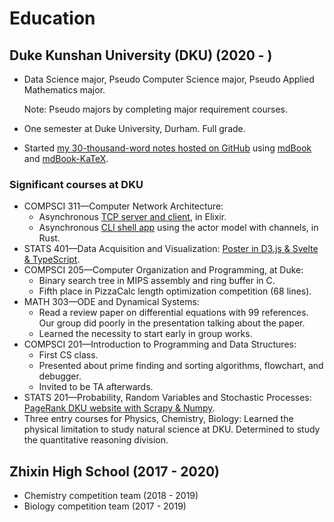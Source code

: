 # Education

## Duke Kunshan University (DKU) (2020 - )

- Data Science major, Pseudo Computer Science major,
    Pseudo Applied Mathematics major.

    Note: Pseudo majors by completing major requirement courses.
- One semester at Duke University, Durham. Full grade.
- Started [my 30-thousand-word notes hosted on GitHub][notes] using
    [mdBook][mdbook] and [mdBook-KaTeX][mdbook-katex].

### Significant courses at DKU

- COMPSCI 311—Computer Network Architecture:
    - Asynchronous [TCP server and client][CS311], in Elixir.
    - Asynchronous [CLI shell app][UDPRIP] using the actor model with channels,
        in Rust.
- STATS 401—Data Acquisition and Visualization:
    [Poster in D3.js & Svelte & TypeScript][STATS401_final_proj].
- COMPSCI 205—Computer Organization and Programming, at Duke:
    - Binary search tree in MIPS assembly and ring buffer in C.
    - Fifth place in PizzaCalc length optimization competition (68 lines).
- MATH 303—ODE and Dynamical Systems:
    - Read a review paper on differential equations with 99 references.
        Our group did poorly in the presentation talking about the paper.
    - Learned the necessity to start early in group works.
- COMPSCI 201—Introduction to Programming and Data Structures:
    - First CS class.
    - Presented about prime finding and sorting algorithms, flowchart,
        and debugger.
    - Invited to be TA afterwards.
- STATS 201—Probability, Random Variables and Stochastic Processes:
    [PageRank DKU website with Scrapy & Numpy][STATS210_final_proj].
- Three entry courses for Physics, Chemistry, Biology:
    Learned the physical limitation to study natural science at DKU.
    Determined to study the quantitative reasoning division.

## Zhixin High School (2017 - 2020)

- Chemistry competition team (2018 - 2019)
- Biology competition team (2017 - 2019)

[CS311]: https://github.com/SichangHe/CS311
[notes]: https://sichanghe.github.io/notes/
[mdBook]: https://github.com/rust-lang/mdBook
[mdbook-katex]: https://github.com/lzanini/mdbook-katex
[STATS210_final_proj]: https://github.com/SichangHe/STATS210_final_project
[STATS401_final_proj]: https://github.com/SichangHe/STATS401_final_project
[UDPRIP]: https://github.com/SichangHe/CS311/tree/main/udprip
